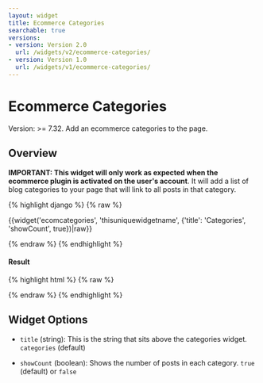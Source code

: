 ```yaml
---
layout: widget
title: Ecommerce Categories
searchable: true
versions:
- version: Version 2.0
  url: /widgets/v2/ecommerce-categories/
- version: Version 1.0
  url: /widgets/v1/ecommerce-categories/
---
```


# Ecommerce Categories

Version: >= 7.32. Add an ecommerce categories to the page.

## Overview

**IMPORTANT: This widget will only work as expected when the ecommerce plugin is activated on the user's account**. It will add a list of blog categories to your page that will link to all posts in that category.

{% highlight django %}
{% raw %}

  {{widget('ecomcategories', 'thisuniquewidgetname', {'title': 'Categories', 'showCount', true})|raw}}

{% endraw %}
{% endhighlight %}


<h4>Result</h4>
{% highlight html %}
{% raw %}

  <!-- v2 widget HTML output -->

{% endraw %}
{% endhighlight %}

## Widget Options

* ```title``` (string): This is the string that sits above the categories widget. ```categories``` (default)

* ```showCount``` (boolean): Shows the number of posts in each category. ```true``` (default) or ```false```
